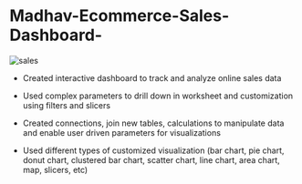 # Madhav-Ecommerce-Sales-Dashboard-

![sales](https://github.com/kunal9211pandey/Madhav-Ecommerce-Sales-Dashboard-/assets/118272078/60a81580-a64f-4fd8-8f28-7dd73b6c098c)


* Created interactive dashboard to track and analyze online sales data

* Used complex parameters to drill down in worksheet and customization using filters and slicers

* Created connections, join new tables, calculations to manipulate data and enable user driven parameters for visualizations

* Used different types of customized visualization (bar chart, pie chart, donut chart, clustered bar chart, scatter chart, line chart, area chart, map, slicers, etc)
